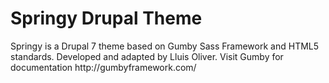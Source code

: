 <h1>Springy Drupal Theme</h1>

<p> Springy is a Drupal 7 theme based on Gumby Sass Framework and HTML5 standards. Developed and adapted by Lluis Oliver. Visit Gumby for documentation http://gumbyframework.com/</p>